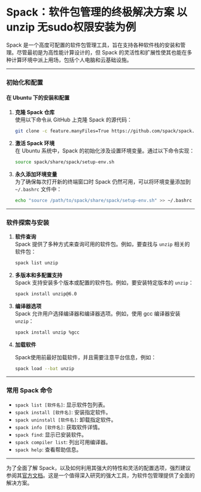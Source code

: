 # **Spack：软件包管理的终极解决方案 以 unzip 无sudo权限安装为例**

Spack 是一个高度可配置的软件包管理工具，旨在支持各种软件栈的安装和管理。尽管最初是为高性能计算设计的，但 Spack 的灵活性和扩展性使其也能在多种计算环境中派上用场，包括个人电脑和云基础设施。

---

### 初始化和配置

#### 在 Ubuntu 下的安装和配置

1. **克隆 Spack 仓库**  
   使用以下命令从 GitHub 上克隆 Spack 的源代码：
   ```bash
   git clone -c feature.manyFiles=True https://github.com/spack/spack.git
   ```

2. **激活 Spack 环境**  
   在 Ubuntu 系统中，Spack 的初始化涉及设置环境变量。通过以下命令实现：
   
   ```bash
   source spack/share/spack/setup-env.sh
   ```
   
3. **永久添加环境变量**  
   为了确保每次打开新的终端窗口时 Spack 仍然可用，可以将环境变量添加到 `~/.bashrc` 文件中：
   
   ```bash
   echo "source /path/to/spack/share/spack/setup-env.sh" >> ~/.bashrc
   ```

---

### 软件探索与安装

1. **软件查询**  
   Spack 提供了多种方式来查询可用的软件包。例如，要查找与 `unzip` 相关的软件包：
   
   ```bash
   spack list unzip
   ```
   
2. **多版本和多配置支持**  
   Spack 支持安装多个版本或配置的软件包。例如，要安装特定版本的 `unzip`：
   ```bash
   spack install unzip@6.0
   ```

3. **编译器选项**  
   Spack 允许用户选择编译器和编译器选项。例如，使用 gcc 编译器安装 `unzip`：
   
   ```bash
   spack install unzip %gcc
   ```

4. **加载软件**

   Spack使用前最好加载软件，并且需要注意平台信息，例如：

   ```bash
   spack load --bat unzip
   ```

   

---



### 常用 Spack 命令

- `spack list [软件名]`: 显示软件包列表。
- `spack install [软件名]`: 安装指定软件。
- `spack uninstall [软件名]`: 卸载指定软件。
- `spack info [软件名]`: 获取软件详情。
- `spack find`: 显示已安装软件。
- `spack compiler list`: 列出可用编译器。
- `spack help`: 查看帮助信息。

---

为了全面了解 Spack，以及如何利用其强大的特性和灵活的配置选项，强烈建议参阅其[官方文档](https://spack.readthedocs.io/)。这是一个值得深入研究的强大工具，为软件包管理提供了全面的解决方案。